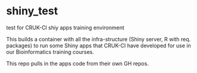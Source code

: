 # shiny_test
test for CRUK-CI shiy apps training environment

This builds a container with all the infra-structure (Shiny server, R with req. packages)
to run some Shiny apps that CRUK-CI have developed for use in our Bioinformatics training courses.

This repo pulls in the apps code from their own GH repos.
